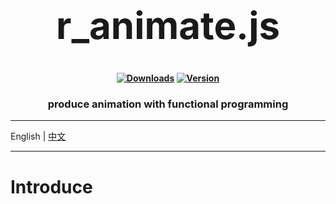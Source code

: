 <h1 align="center" style="font-size:60px;font-weight:bolder">r_animate.js</h1>

<h4 align="center">

[![Downloads][npm-downloads-src]][npm-downloads-href]
[![Version][npm-version-src]][npm-version-href]

[npm-downloads-src]: https://img.shields.io/npm/dt/r_animate.svg?style=flat&color=darkgreen
[npm-downloads-href]: https://www.npmjs.com/package/r_animate

[npm-version-src]: https://img.shields.io/npm/v/r_animate/latest.svg?style=flat&color=darkorange&label=version
[npm-version-href]: https://www.npmjs.com/package/r_animate

</h4>

<h3 align="center">produce animation with functional programming</h3>

---

English | [中文](https://github.com/r1ader/r_animate/blob/main/doc/doucment_cn.md)

---

# Introduce
